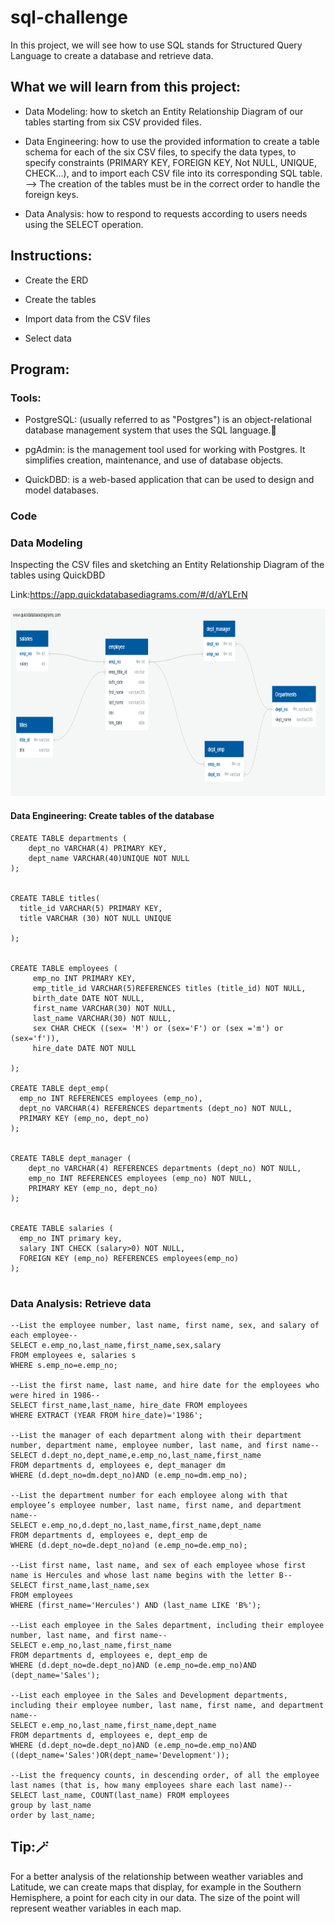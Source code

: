 # sql-challenge


In this project, we will see how to use SQL stands for Structured Query Language to create a database and retrieve data.

## What we will learn from this project:

- Data Modeling: how to sketch an Entity Relationship Diagram of our tables starting from six CSV provided files.
  
- Data Engineering: how to use the provided information to create a table schema for each of the six CSV files, to specify the data types, to specify constraints (PRIMARY KEY, FOREIGN KEY, Not NULL, UNIQUE, CHECK...), and to import each CSV file into its corresponding SQL table.
--> The creation of the tables must be in the correct order to handle the foreign keys.
  
- Data Analysis: how to respond to requests according to users needs using the SELECT operation.
  
## Instructions:

- Create the ERD

- Create the tables

- Import data from the CSV files

- Select data

## Program:

### Tools:

- PostgreSQL: (usually referred to as "Postgres") is an  object-relational database management system that uses the SQL language.🐘

- pgAdmin: is the management tool used for working with Postgres. It simplifies creation, maintenance, and use of database objects.
  
- QuickDBD: is a web-based application that can be used to design and model databases.


### Code 
### Data Modeling
Inspecting the CSV files and sketching an Entity Relationship Diagram of the tables using QuickDBD

Link:https://app.quickdatabasediagrams.com/#/d/aYLErN

<img src='EmployeeSQL/QuickDBD-Free Diagram.png' style ='width:700px;height:300px'/>


#### Data Engineering: Create tables of the database
```
CREATE TABLE departments (
	dept_no VARCHAR(4) PRIMARY KEY,
	dept_name VARCHAR(40)UNIQUE NOT NULL
);


CREATE TABLE titles(
  title_id VARCHAR(5) PRIMARY KEY,
  title VARCHAR (30) NOT NULL UNIQUE
  
);


CREATE TABLE employees (
	 emp_no INT PRIMARY KEY,
	 emp_title_id VARCHAR(5)REFERENCES titles (title_id) NOT NULL,
     birth_date DATE NOT NULL,
     first_name VARCHAR(30) NOT NULL,
     last_name VARCHAR(30) NOT NULL,
     sex CHAR CHECK ((sex= 'M') or (sex='F') or (sex ='m') or (sex='f')),
     hire_date DATE NOT NULL
     
);

CREATE TABLE dept_emp(
  emp_no INT REFERENCES employees (emp_no),
  dept_no VARCHAR(4) REFERENCES departments (dept_no) NOT NULL,
  PRIMARY KEY (emp_no, dept_no)
);


CREATE TABLE dept_manager (
    dept_no VARCHAR(4) REFERENCES departments (dept_no) NOT NULL,
    emp_no INT REFERENCES employees (emp_no) NOT NULL,
    PRIMARY KEY (emp_no, dept_no)
);


CREATE TABLE salaries (
  emp_no INT primary key,
  salary INT CHECK (salary>0) NOT NULL,
  FOREIGN KEY (emp_no) REFERENCES employees(emp_no)
);


```
### Data Analysis: Retrieve data
```
--List the employee number, last name, first name, sex, and salary of each employee--
SELECT e.emp_no,last_name,first_name,sex,salary 
FROM employees e, salaries s
WHERE s.emp_no=e.emp_no;

--List the first name, last name, and hire date for the employees who were hired in 1986--
SELECT first_name,last_name, hire_date FROM employees
WHERE EXTRACT (YEAR FROM hire_date)='1986';

--List the manager of each department along with their department number, department name, employee number, last name, and first name--
SELECT d.dept_no,dept_name,e.emp_no,last_name,first_name
FROM departments d, employees e, dept_manager dm
WHERE (d.dept_no=dm.dept_no)AND (e.emp_no=dm.emp_no);

--List the department number for each employee along with that employee’s employee number, last name, first name, and department name--
SELECT e.emp_no,d.dept_no,last_name,first_name,dept_name 
FROM departments d, employees e, dept_emp de
WHERE (d.dept_no=de.dept_no)and (e.emp_no=de.emp_no);

--List first name, last name, and sex of each employee whose first name is Hercules and whose last name begins with the letter B--
SELECT first_name,last_name,sex 
FROM employees
WHERE (first_name='Hercules') AND (last_name LIKE 'B%');

--List each employee in the Sales department, including their employee number, last name, and first name--
SELECT e.emp_no,last_name,first_name
FROM departments d, employees e, dept_emp de
WHERE (d.dept_no=de.dept_no)AND (e.emp_no=de.emp_no)AND (dept_name='Sales');

--List each employee in the Sales and Development departments, including their employee number, last name, first name, and department name--
SELECT e.emp_no,last_name,first_name,dept_name
FROM departments d, employees e, dept_emp de
WHERE (d.dept_no=de.dept_no)AND (e.emp_no=de.emp_no)AND ((dept_name='Sales')OR(dept_name='Development'));

--List the frequency counts, in descending order, of all the employee last names (that is, how many employees share each last name)--
SELECT last_name, COUNT(last_name) FROM employees 
group by last_name
order by last_name;
```


## Tip:🪄

For a better analysis of the relationship between weather variables and Latitude, we can create maps that display, for example in the Southern Hemisphere, a point for each city in our data. The size of the point will represent weather variables in each map.


